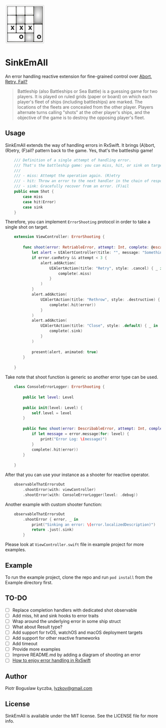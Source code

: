 <img src="/Assets/logo_outlined.png" width="128">

# SinkEmAll

An error handling reactive extension for fine-grained control over [Abort, Retry, Fail?](https://en.wikipedia.org/wiki/Abort,_Retry,_Fail%3F)

> Battleship (also Battleships or Sea Battle) is a guessing game for two players. It is played on ruled grids (paper or board) on which each player's fleet of ships (including battleships) are marked. The locations of the fleets are concealed from the other player. Players alternate turns calling "shots" at the other player's ships, and the objective of the game is to destroy the opposing player's fleet.

## Usage

SinkEmAll extends the way of handling errors in RxSwift. It brings (A)bort, (R)etry, (F)ail? pattern back to the game. Yes, that's the battleship game!

```swift
    /// Definition of a single attempt of handling error.
    /// That's the battleship game: you can miss, hit, or sink on target.
    ///
    /// - miss: Attempt the operation again. (R)etry
    /// - hit: Throw an error to the next handler in the chain of responsibility. (A)bort or (I)gnore
    /// - sink: Gracefully recover from an error. (F)ail
    public enum Shot {
        case miss
        case hit(Error)
        case sink
    }
```

Therefore, you can implement `ErrorShooting` protocol in order to take a single shot on target.

```swift
    extension ViewController: ErrorShooting {
    
        func shoot(error: RetriableError, attempt: Int, complete: @escaping (Shot) -> Void) {
            let alert = UIAlertController(title: "", message: "Something wrong happened", preferredStyle: .alert)
            if error.canRetry && attempt < 3 {
                alert.addAction(
                    UIAlertAction(title: "Retry", style: .cancel) { _ in
                        complete(.miss)
                    }
                )
            }
            alert.addAction(
                UIAlertAction(title: "Rethrow", style: .destructive) { _ in
                    complete(.hit(error))
                }
            )
            alert.addAction(
                UIAlertAction(title: "Close", style: .default) { _ in
                    complete(.sink)
                }
            )
    
            present(alert, animated: true)
        }
    
    }
```

Take note that shoot function is generic so another error type can be used.

```swift
    class ConsoleErrorLogger: ErrorShooting {
    
        public let level: Level
    
        public init(level: Level) {
            self.level = level
        }
    
        public func shoot(error: DescribableError, attempt: Int, complete: ((Shot) -> Void)) {
            if let message = error.message(for: level) {
                print("Error Log: \(message)")
            }
            complete(.hit(error))
        }
    
    }
```

After that you can use your instance as a shooter for reactive operator.

```swift
    observableThatErrorsOut
        .shootError(with: viewController)
        .shootError(with: ConsoleErrorLogger(level: .debug))
```

Another example with custom shooter function:

```swift
    observableThatErrorsOut
    	.shootError { error, _ in
            print("Sinking an error: \(error.localizedDescription)")
            return .just(.sink)
        }
```

Please look at `ViewController.swift` file in example project for more examples.

## Example

To run the example project, clone the repo and run `pod install` from the Example directory first.

## TO-DO

- [ ]  Replace completion handlers with dedicated shot observable
- [ ]  Add miss, hit and sink hooks to error traits
- [ ]  Wrap around the underlying error in some ship struct
- [ ]  What about Result type?
- [ ]  Add support for tvOS, watchOS and macOS deployment targets
- [ ]  Add support for other reactive frameworks
- [ ]  Add timeout
- [ ]  Provide more examples
- [ ]  Improve README.md by adding a diagram of shooting an error
- [ ]  [How to enjoy error handling in RxSwift](https://www.notion.so/56aed37191ef4fb28f420a1348a6d2fc)

## Author

Piotr Boguslaw Łyczba, lyzkov@gmail.com

## License

SinkEmAll is available under the MIT license. See the LICENSE file for more info.

